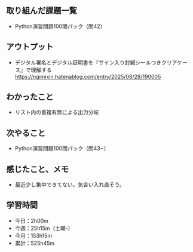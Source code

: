 ## 取り組んだ課題一覧
- Python演習問題100問パック（問42）
## アウトプット
- デジタル署名とデジタル証明書を『サイン入り封緘シールつきクリアケース』で理解する   
https://ngimixin.hatenablog.com/entry/2025/08/28/190005
## わかったこと
- リスト内の重複有無による出力分岐
## 次やること
- Python演習問題100問パック（問43−）
## 感じたこと、メモ
- 最近少し集中できてない。気合い入れ直そう。
## 学習時間
- 今日：2h00m
- 今週：25h15m（土曜-）
- 今月：153h15m
- 累計：525h45m